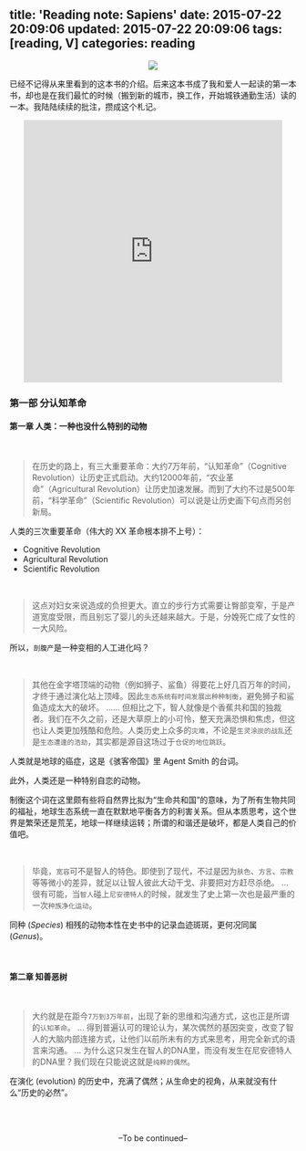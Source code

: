 title: 'Reading note: Sapiens'
date: 2015-07-22 20:09:06
updated: 2015-07-22 20:09:06
tags: [reading, V] 
categories: reading
---

<div align=center>
<img src="http://daweih.github.io/images/sapiens.jpg">
</div>

已经不记得从来里看到的这本书的介绍。后来这本书成了我和爱人一起读的第一本书，却也是在我们最忙的时候（搬到新的城市，换工作，开始城铁通勤生活）读的一本。我陆陆续续的批注，攒成这个札记。

<div align=center>
<iframe scrolling="value" src="http://daweih.github.io/js/sapiens.html/index.html" width=90% height=460px frameborder="0" scrolling="yes"></iframe>
</div>

### 第一部 分认知革命

#### 第一章 人类：一种也没什么特别的动物
<br>

>在历史的路上，有三大重要革命：大约7万年前，“认知革命”（Cognitive Revolution）让历史正式启动。大约12000年前，“农业革命”（Agricultural Revolution）让历史加速发展。而到了大约不过是500年前，“科学革命”（Scientific Revolution）可以说是让历史画下句点而另创新局。

人类的三次重要革命（伟大的 XX 革命根本排不上号）：
  - Cognitive Revolution
  - Agricultural Revolution
  - Scientific Revolution

<br>

> 这点对妇女来说造成的负担更大。直立的步行方式需要让臀部变窄，于是产道宽度受限，而且别忘了婴儿的头还越来越大。于是，分娩死亡成了女性的一大风险。

所以，`剖腹产`是一种变相的人工进化吗？

<br>

>其他在金字塔顶端的动物（例如狮子、鲨鱼）得要花上好几百万年的时间，才终于通过演化站上顶峰。因此`生态系统有时间发展出种种制衡`，避免狮子和鲨鱼造成太大的破坏。
......
但相比之下，智人就像是个香蕉共和国的独裁者。我们在不久之前，还是大草原上的小可怜，整天充满恐惧和焦虑，但这也让人类更加残酷和危险。人类历史上众多的`灾难`，不论是`生灵涂炭的战乱`还是`生态遭逢的浩劫`，其实都是源自这场过于`仓促的地位跳跃`。

人类就是地球的癌症，这是《骇客帝国》里 Agent Smith 的台词。

此外，人类还是一种特别自恋的动物。

制衡这个词在这里颇有些将自然界比拟为“生命共和国”的意味，为了所有生物共同的福祉，地球生态系统一直在默默地平衡各方的利害关系。但从本质思考，这个世界是繁荣还是荒芜，地球一样继续运转；所谓的和谐还是破坏，都是人类自己的价值吧。

<br>

>毕竟，`宽容`可不是智人的特色。即使到了现代，不过是因为`肤色`、`方言`、`宗教`等等微小的差异，就足以让智人彼此大动干戈、非要把对方赶尽杀绝。
...
很有可能，当`智人`碰上`尼安德特人`的时候，就发生了史上第一次也是最严重的一次`种族净化运动`。

同种 (*Species*) 相残的动物本性在史书中的记录血迹斑斑，更何况同属 (*Genus*)。

<br>

#### 第二章 知善恶树

<br>

>大约就是在距今`7万到3万年前`，出现了新的思维和沟通方式，这也正是所谓的`认知革命`。
...
得到普遍认可的理论认为，某次偶然的基因突变，改变了智人的大脑内部连接方式，让他们以前所未有的方式来思考，用完全新式的语言来沟通。
...
为什么这只发生在智人的DNA里，而没有发生在尼安德特人的DNA里？我们现在只能说这就是`纯粹的偶然`。

在演化 (evolution) 的历史中，充满了偶然；从生命史的视角，从来就没有什么“历史的必然”。

<br><br><center>–To be continued–

